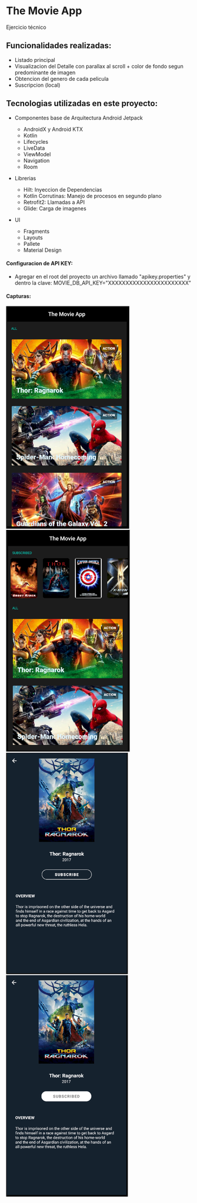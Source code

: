 # The Movie App
Ejercicio técnico

## Funcionalidades realizadas:
* Listado principal
* Visualizacion del Detalle con parallax al scroll + color de fondo segun predominante de imagen
* Obtencion del genero de cada pelicula
* Suscripcion (local)

## Tecnologias utilizadas en este proyecto:
* Componentes base de Arquitectura Android Jetpack
  - AndroidX y Android KTX 
  - Kotlin
  - Lifecycles
  - LiveData
  - ViewModel
  - Navigation
  - Room

* Librerias 
  - Hilt: Inyeccion de Dependencias
  - Kotlin Corrutinas: Manejo de procesos en segundo plano
  - Retrofit2: Llamadas a API
  - Glide: Carga de imagenes

* UI
  - Fragments
  - Layouts
  - Pallete
  - Material Design


#### Configuracion de API KEY:
* Agregar en el root del proyecto un archivo llamado "apikey.properties" y dentro la clave: MOVIE_DB_API_KEY="XXXXXXXXXXXXXXXXXXXXXXX"

#### Capturas:
![Screenshot](home.png) ![Screenshot](home_subscribed.png) ![Screenshot](detail.png) ![Screenshot](detail_subscribe.png)

